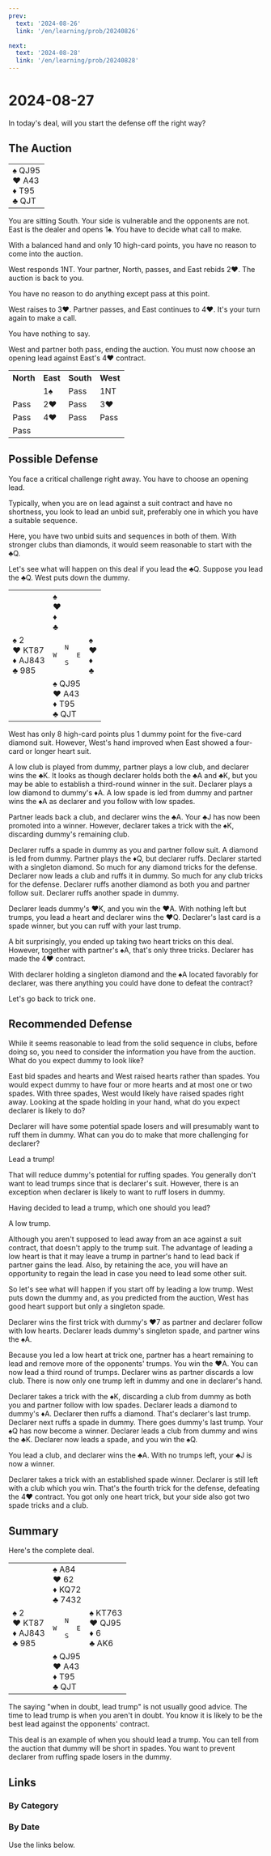 ```yaml
---
prev:
  text: '2024-08-26'
  link: '/en/learning/prob/20240826'

next:
  text: '2024-08-28'
  link: '/en/learning/prob/20240828'
---
```


# 2024-08-27

In today's deal, will you start the defense off the right way?

<Badge type="tip" text="Defense"/>

## The Auction

<table class="hand">
	<tr>
		<td>♠ QJ95<br>♥ A43<br>♦ T95<br>♣ QJT</td>
	</tr>
</table>

You are sitting South. Your side is vulnerable and the opponents are not. East is the dealer and opens 1♠. You have to decide what call to make.

With a balanced hand and only 10 high-card points, you have no reason to come into the auction.

West responds 1NT. Your partner, North, passes, and East rebids 2♥. The auction is back to you.

You have no reason to do anything except pass at this point.

West raises to 3♥. Partner passes, and East continues to 4♥. It's your turn again to make a call.

You have nothing to say.

West and partner both pass, ending the auction. You must now choose an opening lead against East's 4♥ contract.

<table class="auction">
	<tr>
		<th>North</th>
		<th>East</th>
		<th>South</th>
		<th>West</th>
	</tr>
	<tr>
		<td></td>
		<td>1♠</td>
		<td>Pass</td>
		<td>1NT</td>
	</tr>
	<tr>
		<td>Pass</td>
		<td>2♥</td>
		<td>Pass</td>
		<td>3♥</td>
	</tr>
	<tr>
		<td>Pass</td>
		<td>4♥</td>
		<td>Pass</td>
		<td>Pass</td>
	</tr>
	<tr>
		<td>Pass</td>
		<td></td>
		<td></td>
		<td></td>
	</tr>
</table>

## Possible Defense

You face a critical challenge right away. You have to choose an opening lead. 

Typically, when you are on lead against a suit contract and have no shortness, you look to lead an unbid suit, preferably one in which you have a suitable sequence.

Here, you have two unbid suits and sequences in both of them. With stronger clubs than diamonds, it would seem reasonable to start with the ♣Q.

Let's see what will happen on this deal if you lead the ♣Q. Suppose you lead the ♣Q. West puts down the dummy.

<table class="deal">
	<tr>
		<td></td>
		<td>♠ <br>♥ <br>♦ <br>♣ </td>
		<td></td>
	</tr>
	<tr>
		<td>♠ 2<br>♥ KT87<br>♦ AJ843<br>♣ 985</td>
		<td><pre>   N<br>W     E<br>   S</pre></td>
		<td>♠ <br>♥ <br>♦ <br>♣ </td>
	</tr>
	<tr>
		<td></td>
		<td>♠ QJ95<br>♥ A43<br>♦ T95<br>♣ QJT</td>
		<td></td>
	</tr>
</table>

West has only 8 high-card points plus 1 dummy point for the five-card diamond suit. However, West's hand improved when East showed a four-card or longer heart suit.

A low club is played from dummy, partner plays a low club, and declarer wins the ♣K. It looks as though declarer holds both the ♣A and ♣K, but you may be able to establish a third-round winner in the suit. Declarer plays a low diamond to dummy's ♦A. A low spade is led from dummy and partner wins the ♠A as declarer and you follow with low spades.

Partner leads back a club, and declarer wins the ♣A. Your ♣J has now been promoted into a winner. However, declarer takes a trick with the ♠K, discarding dummy's remaining club.

Declarer ruffs a spade in dummy as you and partner follow suit. A diamond is led from dummy. Partner plays the ♦Q, but declarer ruffs. Declarer started with a singleton diamond. So much for any diamond tricks for the defense. Declarer now leads a club and ruffs it in dummy. So much for any club tricks for the defense. Declarer ruffs another diamond as both you and partner follow suit. Declarer ruffs another spade in dummy.

Declarer leads dummy's ♥K, and you win the ♥A. With nothing left but trumps, you lead a heart and declarer wins the ♥Q. Declarer's last card is a spade winner, but you can ruff with your last trump.

A bit surprisingly, you ended up taking two heart tricks on this deal. However, together with partner's ♠A, that's only three tricks. Declarer has made the 4♥ contract.

With declarer holding a singleton diamond and the ♠A located favorably for declarer, was there anything you could have done to defeat the contract?

Let's go back to trick one.

## Recommended Defense

While it seems reasonable to lead from the solid sequence in clubs, before doing so, you need to consider the information you have from the auction. What do you expect dummy to look like?

East bid spades and hearts and West raised hearts rather than spades. You would expect dummy to have four or more hearts and at most one or two spades. With three spades, West would likely have raised spades right away. Looking at the spade holding in your hand, what do you expect declarer is likely to do?

Declarer will have some potential spade losers and will presumably want to ruff them in dummy. What can you do to make that more challenging for declarer?

Lead a trump!

That will reduce dummy's potential for ruffing spades. You generally don't want to lead trumps since that is declarer's suit. However, there is an exception when declarer is likely to want to ruff losers in dummy.

Having decided to lead a trump, which one should you lead?

A low trump.

Although you aren't supposed to lead away from an ace against a suit contract, that doesn't apply to the trump suit. The advantage of leading a low heart is that it may leave a trump in partner's hand to lead back if partner gains the lead. Also, by retaining the ace, you will have an opportunity to regain the lead in case you need to lead some other suit.

So let's see what will happen if you start off by leading a low trump. West puts down the dummy and, as you predicted from the auction, West has good heart support but only a singleton spade.

Declarer wins the first trick with dummy's ♥7 as partner and declarer follow with low hearts. Declarer leads dummy's singleton spade, and partner wins the ♠A.

Because you led a low heart at trick one, partner has a heart remaining to lead and remove more of the opponents' trumps. You win the ♥A. You can now lead a third round of trumps. Declarer wins as partner discards a low club. There is now only one trump left in dummy and one in declarer's hand.

Declarer takes a trick with the ♠K, discarding a club from dummy as both you and partner follow with low spades. Declarer leads a diamond to dummy's ♦A. Declarer then ruffs a diamond. That's declarer's last trump. Declarer next ruffs a spade in dummy. There goes dummy's last trump. Your ♠Q has now become a winner. Declarer leads a club from dummy and wins the ♣K. Declarer now leads a spade, and you win the ♠Q.

You lead a club, and declarer wins the ♣A. With no trumps left, your ♣J is now a winner.

Declarer takes a trick with an established spade winner. Declarer is still left with a club which you win. That's the fourth trick for the defense, defeating the 4♥ contract. You got only one heart trick, but your side also got two spade tricks and a club.

## Summary

Here's the complete deal.

<table class="deal">
	<tr>
		<td></td>
		<td>♠ A84<br>♥ 62<br>♦ KQ72<br>♣ 7432</td>
		<td></td>
	</tr>
	<tr>
		<td>♠ 2<br>♥ KT87<br>♦ AJ843<br>♣ 985</td>
		<td><pre>   N<br>W     E<br>   S</pre></td>
		<td>♠ KT763<br>♥ QJ95<br>♦ 6<br>♣ AK6</td>
	</tr>
	<tr>
		<td></td>
		<td>♠ QJ95<br>♥ A43<br>♦ T95<br>♣ QJT</td>
		<td></td>
	</tr>
</table>

The saying "when in doubt, lead trump" is not usually good advice. The time to lead trump is when you aren't in doubt. You know it is likely to be the best lead against the opponents' contract.

This deal is an example of when you should lead a trump. You can tell from the auction that dummy will be short in spades. You want to prevent declarer from ruffing spade losers in the dummy.

## Links

[<Badge type="tip" text="Go to Practice"/>](/en/practice/prob/20240827)

### By Category

[<Badge type="tip" text="<--"/>](/en/learning/prob/20240820)
[<Badge type="tip" text="Calendar"/>](/en/learning/calendar/202408)
[<Badge type="tip" text="-->"/>](/en/learning/prob/20240829)

### By Date

Use the links below.